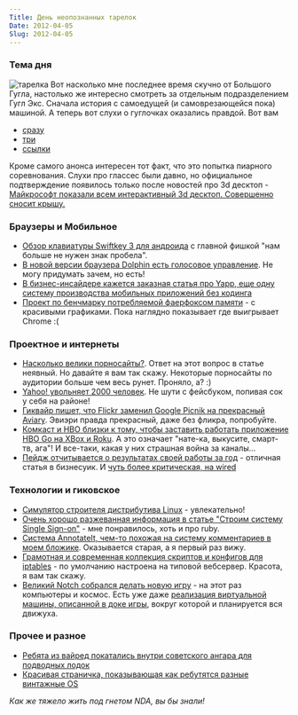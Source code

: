 ```yaml
---
Title: День неопознанных тарелок
Date: 2012-04-05
Slug: 2012-04-05
---
```


### Тема дня
![тарелка](/images/posts/nlo.jpg)
Вот насколько мне последнее время скучно от Большого Гугла, настолько же интересно смотреть за отдельным подразделением Гугл Экс. Сначала история с самоедущей (и самоврезающейся пока) машиной. А теперь вот слухи о гуглочках оказались правдой. Вот вам 

* [сразу](https://plus.google.com/111626127367496192147/posts)
* [три](http://bits.blogs.nytimes.com/2012/04/04/google-begins-testing-its-augmented-reality-glasses/)
* [ссылки](http://gigaom.com/mobile/google-glasses-make-sense-as-the-next-mobile-device/)

Кроме самого анонса интересен тот факт, что это попытка пиарного соревнования. Слухи про глассес были давно, но официальное подтверждение появилось только после новостей про 3d десктоп - [Майкрософт показали всем интерактивный 3d десктоп. Совершенно сносит крышу.](http://mashable.com/2012/03/23/microsoft-demonstrates-3d-interactive-desktop/)

### Браузеры и Мобильное

* [Обзор клавиатуры Swiftkey 3 для андроида](http://www.pocket-lint.com/news/45031/swiftkey-3-android-keyboard-app) с главной фишкой "нам больше не нужен знак пробела".
* [В новой версии браузера Dolphin есть голосовое управление](http://9to5mac.com/2012/04/04/dolphin-browser-iphone-app-updated-with-sonar-voice-control-functionality/). Не могу придумать зачем, но есть!
* [В бизнес-инсайдере кажется заказная статья про Yapp, еще одну систему производства мобильных приложений без кодинга](http://www.businessinsider.com/what-is-yapp-2012-4?op=1)
* [Проект по бенчмарку потребляемой фаерфоксом памяти](https://areweslimyet.com/faq.htm) - с красивыми графиками. Пока наглядно показывает где выигрывает Chrome :(

### Проектное и интернеты
* [Насколько велики порносайты?](http://www.extremetech.com/computing/123929-just-how-big-are-porn-sites). Ответ на этот вопрос в статье неявный. Но давайте я вам так скажу. Некоторые порносайты по аудитории больше чем весь рунет. Проняло, а? :)
* [Yahoo! увольняет 2000 человек](http://finance.yahoo.com/news/yahoo-statement-131500015.html). Не шути с фейсбуком, попивая сок у себя на районе!
* [Гиквайр пишет, что Flickr заменил Google Picnik на прекрасный Aviary](http://www.geekwire.com/2012/flickr-adopts-aviary-photo-editing-replacing-googles-picnik/). Эвиэри правда прекрасный, даже без фликра, попробуйте.
* [Комкаст и HBO близки к тому, чтобы заставить работать приложение HBO Go на XBox и Roku](http://mediadecoder.blogs.nytimes.com/2012/04/04/hbo-go-is-coming-to-an-xbox-near-you-via-comcast/). А это означает "нате-ка, выкусите, смарт-тв, ага"! И все-таки, какая у них страшная война за каналы...
* [Пейдж отчитывается о результатах своей работы за год](http://www.businessweek.com/articles/2012-04-04/googles-page-apples-android-pique-for-show) - отличная статья в бизнесуик. И [чуть более критическая, на wired](http://www.wired.com/epicenter/2012/04/opinion-levy-page-first-year/all/1)

### Технологии и гиковское
* [Симулятор строителя дистрибутива Linux](http://lunduke.com/?page_id=2646) - увлекательно!
* [Очень хорошо разжеванная информация в статье "Строим систему Single Sign-on"](http://merbist.com/2012/04/04/building-and-implementing-a-single-sign-on-solution/) - мне понравилось, хоть и про ruby.
* [Система AnnotateIt, чем-то похожая на систему комментариев в моем бложике](http://blog.okfn.org/2012/04/03/annotateit-and-annotator/). Оказывается старая, а я первый раз вижу.
* [Грамотная и современная коллекция скриптов и конфигов для iptables](https://github.com/bmaeser/iptables-boilerplate) - по умолчанию настроена на типовой вебсервер. Красота, я вам так скажу.
* [Великий Notch собрался делать новую игру](http://0x10c.com/) - на этот раз компьютеры и космос. Есть уже даже [реализация виртуальной машины, описанной в доке игры](https://github.com/swetland/dcpu16/blob/master/dcpu.c), вокруг которой и планируется вся движуха.

### Прочее и разное
* [Ребята из вайред покатались внутри советского ангара для подводных лодок](http://www.wired.com/autopia/2012/04/driving-inside-the-soviets-secret-submarine-lair/?pid=1744)
* [Красивая страничка, показывающая как ребутятся разные винтажные OS](http://www.therestartpage.com/)

*Как же тяжело жить под гнетом NDA, вы бы знали!*